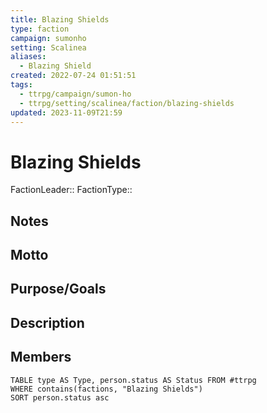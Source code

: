 ```yaml
---
title: Blazing Shields
type: faction
campaign: sumonho
setting: Scalinea
aliases:
  - Blazing Shield
created: 2022-07-24 01:51:51
tags:
  - ttrpg/campaign/sumon-ho
  - ttrpg/setting/scalinea/faction/blazing-shields
updated: 2023-11-09T21:59
---
```


# Blazing Shields

FactionLeader::
FactionType::

## Notes


## Motto


## Purpose/Goals


## Description


## Members

```dataview
TABLE type AS Type, person.status AS Status FROM #ttrpg
WHERE contains(factions, "Blazing Shields")
SORT person.status asc
```
